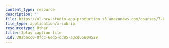 ```yaml
---
content_type: resource
description: ''
file: https://ol-ocw-studio-app-production.s3.amazonaws.com/courses/7-01sc-fundamentals-of-biology-fall-2011/38abacc00fcc6ed5dd85a3cd05904529_YCeKtM6Hnmc.srt
file_type: application/x-subrip
resourcetype: Other
title: 3play caption file
uid: 38abacc0-0fcc-6ed5-dd85-a3cd05904529
---
```

